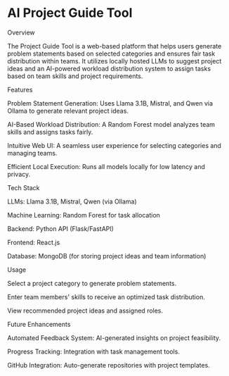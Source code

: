 # AI Project Guide Tool
 
Overview

The Project Guide Tool is a web-based platform that helps users generate problem statements based on selected categories and ensures fair task distribution within teams. It utilizes locally hosted LLMs to suggest project ideas and an AI-powered workload distribution system to assign tasks based on team skills and project requirements.

Features

Problem Statement Generation: Uses Llama 3.1B, Mistral, and Qwen via Ollama to generate relevant project ideas.

AI-Based Workload Distribution: A Random Forest model analyzes team skills and assigns tasks fairly.

Intuitive Web UI: A seamless user experience for selecting categories and managing teams.

Efficient Local Execution: Runs all models locally for low latency and privacy.

Tech Stack

LLMs: Llama 3.1B, Mistral, Qwen (via Ollama)

Machine Learning: Random Forest for task allocation

Backend: Python API (Flask/FastAPI)

Frontend: React.js

Database: MongoDB (for storing project ideas and team information)

Usage

Select a project category to generate problem statements.

Enter team members' skills to receive an optimized task distribution.

View recommended project ideas and assigned roles.

Future Enhancements

Automated Feedback System: AI-generated insights on project feasibility.

Progress Tracking: Integration with task management tools.

GitHub Integration: Auto-generate repositories with project templates.
